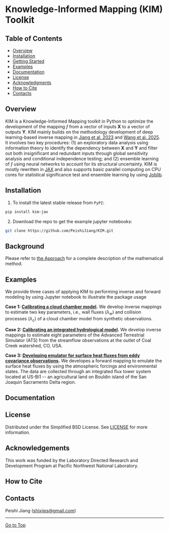# Knowledge-Informed Mapping (KIM) Toolkit

## Table of Contents
- [Overview](#overview)
- [Installation](#installation)
- [Getting Started](#getting-started)
- [Examples](#examples)
- [Documentation](#documentation)
- [License](#license)
- [Acknowledgments](#acknowledgments)
- [How to Cite](#how-to-cite)
- [Contacts](#contacts)

## Overview
KIM is a Knowledge-Informed Mapping toolkit in Python to optimize the development of the mapping $ƒ$ from a vector of inputs $\mathbf{X}$ to a vector of outputs $\mathbf{Y}$. KIM mainly builds on the methodology development of deep learning-based inverse mapping in [Jiang et al. 2023](https://hess.copernicus.org/articles/27/2621/2023/hess-27-2621-2023.html) and [Wang et al. 2025](TBD). It involves two key procedures: (1) an exploratory data analysis using information theory to identify the dependency between $\mathbf{X}$ and $\mathbf{Y}$ and filter out both insignificant and redundant inputs through global sensitivity analysis and conditional independence testing; and (2) ensemble learning of $ƒ$ using neural networks to account for its structural uncertainty. KIM is mostly rewritten in [JAX](https://github.com/jax-ml/jax) and also supports basic parallel computing on CPU cores for statistical significance test and ensemble learning by using [Joblib](https://joblib.readthedocs.io/en/stable/).

## Installation
1. To install the latest stable release from `PyPI`:
```bash
pip install kim-jax
```

2. Download the repo to get the example jupyter notebooks:
```bash
git clone https://github.com/PeishiJiang/KIM.git
```

## Background
Please refer to [the Approach](./doc/math.md) for a complete description of the mathematical method.

## Examples
We provide three cases of applying KIM to performing inverse and forward modeling by using Jupyter notebook to illustrate the package usage

**Case 1: [Calibrating a cloud chamber model](./examples/im_cloudmodel/).** We develop inverse mappings to estimate two key parameters, i.e., wall fluxes ($\lambda_w$) and collision processes ($\lambda_c$) of a cloud chamber model from synthetic observations.

**Case 2: [Calibrating an integrated hydrological model](./examples/im_ats/).** We develop inverse mappings to estimate eight parameters of the Advanced Terrestrial Simulator (ATS) from the streamflow observations at the outlet of Coal Creek watershed, CO, USA.

**Case 3: [Developing emulator for surface heat fluxes from eddy covariance observations](./examples/fm_evapotranspiration/).** We developes a forward mapping to emulate the surface heat fluxes by using the atmospheric forcings and environmental states. The data are collected through an integrated flux tower system located at US-Bi1 -- an agricultural land on Bouldin island of the San Joaquin Sacramento Delta region.

## Documentation


## License
Distributed under the Simplified BSD License. See [LICENSE](./LICENSE) for more information.

## Acknowledgements
This work was funded by the Laboratory Directed Research and Development Program at Pacific Northwest National Laboratory. 

## How to Cite


## Contacts
Peishi Jiang (shixijps@gmail.com)

<hr>

[Go to Top](#table-of-contents)